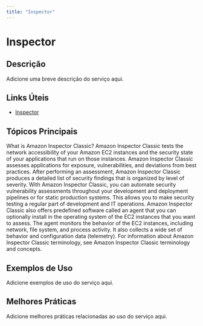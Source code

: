 ```yaml
---
title: "Inspector"
---
```


# Inspector

## Descrição

Adicione uma breve descrição do serviço aqui.

## Links Úteis

- [Inspector](https://docs.aws.amazon.com/inspector/latest/userguide/inspector_introduction.html)

## Tópicos Principais

What is Amazon Inspector Classic?
Amazon Inspector Classic tests the network accessibility of your Amazon EC2 instances and the security state of your applications that run on those instances.
        Amazon Inspector Classic assesses applications for exposure, vulnerabilities, and deviations from best practices. After performing an assessment, Amazon Inspector Classic produces a
        detailed list of security findings that is organized by level of severity. 
With Amazon Inspector Classic, you can automate security vulnerability assessments throughout your development and deployment pipelines or for static production
        systems. This allows you to make security testing a regular part of development and IT operations. 
Amazon Inspector Classic also offers predefined software called an agent that you can optionally install in the operating system of the
        EC2 instances that you want to assess. The agent monitors the behavior of the EC2 instances, including network, file system, and process activity. It also
        collects a wide set of behavior and configuration data (telemetry).
For information about Amazon Inspector Classic terminology, see Amazon Inspector Classic terminology and concepts.

## Exemplos de Uso

Adicione exemplos de uso do serviço aqui.

## Melhores Práticas

Adicione melhores práticas relacionadas ao uso do serviço aqui.
